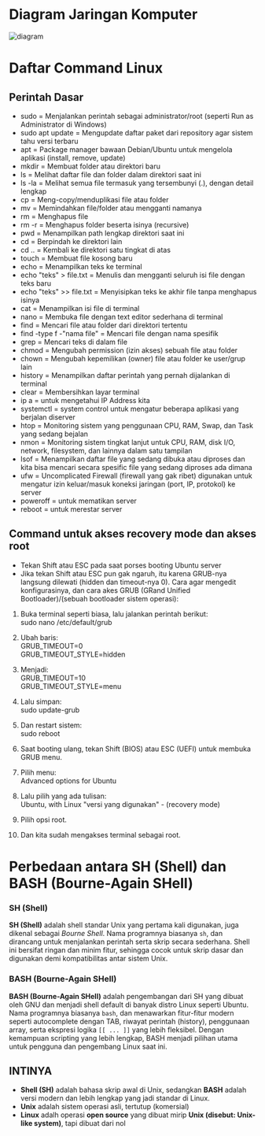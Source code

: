 # Diagram Jaringan Komputer
![diagram](scr/Diagram-Jaringan-Komputer/Diagram.png)

# Daftar Command Linux 

## Perintah Dasar

- sudo = Menjalankan perintah sebagai administrator/root (seperti Run as Administrator di Windows)
- sudo apt update = Mengupdate daftar paket dari repository agar sistem tahu versi terbaru
- apt = Package manager bawaan Debian/Ubuntu untuk mengelola aplikasi (install, remove, update)
- mkdir = Membuat folder atau direktori baru
- ls = Melihat daftar file dan folder dalam direktori saat ini
- ls -la = Melihat semua file termasuk yang tersembunyi (.), dengan detail lengkap
- cp = Meng-copy/menduplikasi file atau folder
- mv = Memindahkan file/folder atau mengganti namanya
- rm = Menghapus file
- rm -r = Menghapus folder beserta isinya (recursive)
- pwd = Menampilkan path lengkap direktori saat ini
- cd = Berpindah ke direktori lain
- cd .. = Kembali ke direktori satu tingkat di atas
- touch = Membuat file kosong baru
- echo = Menampilkan teks ke terminal
- echo "teks" > file.txt = Menulis dan mengganti seluruh isi file dengan teks baru
- echo "teks" >> file.txt = Menyisipkan teks ke akhir file tanpa menghapus isinya
- cat = Menampilkan isi file di terminal
- nano = Membuka file dengan text editor sederhana di terminal
- find = Mencari file atau folder dari direktori tertentu
- find -type f -"nama file" = Mencari file dengan nama spesifik
- grep = Mencari teks di dalam file
- chmod = Mengubah permission (izin akses) sebuah file atau folder
- chown = Mengubah kepemilikan (owner) file atau folder ke user/grup lain
- history = Menampilkan daftar perintah yang pernah dijalankan di terminal
- clear = Membersihkan layar terminal
- ip a = untuk mengetahui IP Address kita
- systemctl = system control untuk mengatur beberapa aplikasi yang berjalan diserver 
- htop = Monitoring sistem yang penggunaan CPU, RAM, Swap, dan Task yang sedang bejalan
- nmon = Monitoring sistem tingkat lanjut untuk CPU, RAM, disk I/O, network, filesystem, dan lainnya dalam satu tampilan 
- lsof = Menampilkan daftar file yang sedang dibuka atau diproses dan kita bisa mencari secara spesific file yang sedang diproses ada dimana
- ufw = Uncomplicated Firewall (firewall yang gak ribet) digunakan untuk mengatur izin keluar/masuk koneksi jaringan (port, IP, protokol) ke server
- poweroff = untuk mematikan server
- reboot = untuk merestar server

## Command untuk akses recovery mode dan akses root

- Tekan Shift atau ESC pada saat porses booting Ubuntu server
- Jika tekan Shift atau ESC pun gak ngaruh, itu karena GRUB-nya langsung dilewati (hidden dan timeout-nya 0). 
  Cara agar mengedit konfigurasinya, dan cara akes GRUB (GRand Unified Bootloader)/(sebuah bootloader sistem operasi):

1. Buka terminal seperti biasa, lalu jalankan perintah berikut:  
   sudo nano /etc/default/grub

2. Ubah baris:  
   GRUB_TIMEOUT=0  
   GRUB_TIMEOUT_STYLE=hidden

3. Menjadi:  
   GRUB_TIMEOUT=10  
   GRUB_TIMEOUT_STYLE=menu

4. Lalu simpan:  
   sudo update-grub

5. Dan restart sistem:  
   sudo reboot

6. Saat booting ulang, tekan Shift (BIOS) atau ESC (UEFI) untuk membuka GRUB menu.

7. Pilih menu:  
   Advanced options for Ubuntu

8. Lalu pilih yang ada tulisan:  
   Ubuntu, with Linux "versi yang digunakan" - (recovery mode)

9. Pilih opsi root.
    
10. Dan kita sudah mengakses terminal sebagai root.

# Perbedaan antara SH (Shell) dan BASH (Bourne-Again SHell)
### SH (Shell)
**SH (Shell)** adalah shell standar Unix yang pertama kali digunakan, juga dikenal sebagai *Bourne Shell*. Nama programnya biasanya `sh`, dan dirancang untuk menjalankan perintah serta skrip secara sederhana. Shell ini bersifat ringan dan minim fitur, sehingga cocok untuk skrip dasar dan digunakan demi kompatibilitas antar sistem Unix.

### BASH (Bourne-Again SHell)
**BASH (Bourne-Again SHell)** adalah pengembangan dari SH yang dibuat oleh GNU dan menjadi shell default di banyak distro Linux seperti Ubuntu. Nama programnya biasanya `bash`, dan menawarkan fitur-fitur modern seperti autocomplete dengan TAB, riwayat perintah (history), penggunaan array, serta ekspresi logika `[[ ... ]]` yang lebih fleksibel. Dengan kemampuan scripting yang lebih lengkap, BASH menjadi pilihan utama untuk pengguna dan pengembang Linux saat ini.

## INTINYA
- **Shell (SH)** adalah bahasa skrip awal di Unix, sedangkan **BASH** adalah versi modern dan lebih lengkap yang jadi standar di Linux.
- **Unix** adalah sistem operasi asli, tertutup (komersial)
- **Linux** adalh operasi **open source** yang dibuat mirip **Unix (disebut: Unix-like system)**, tapi dibuat dari nol







